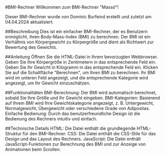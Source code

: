 #BMI-Rechner
Willkommen zum BMI-Rechner "Massö"!

Dieser BMI-Rechner wurde von Dominic Burfeind erstellt und zuletzt am 04.04.2024 aktualisiert.

##Beschreibung
Dies ist ein einfacher BMI-Rechner, der es Benutzern ermöglicht, ihren Body-Mass-Index (BMI) zu berechnen. Der BMI ist ein Verhältnis von Körpergewicht zu Körpergröße und dient als Richtwert zur Bewertung des Gewichts.

##Anleitung
Öffnen Sie die HTML-Datei in Ihrem bevorzugten Webbrowser.
Geben Sie Ihre Körpergröße in Zentimetern in das entsprechende Feld ein.
Geben Sie Ihr Gewicht in Kilogramm in das entsprechende Feld ein.
Klicken Sie auf die Schaltfläche "Berechnen", um Ihren BMI zu berechnen.
Ihr BMI wird im unteren Feld angezeigt, und die entsprechende Kategorie wird angezeigt, um Ihr Gewicht einzuschätzen.


##Funktionalitäten
BMI-Berechnung: Der BMI wird automatisch berechnet, sobald Sie Ihre Größe und Ihr Gewicht eingeben.
BMI-Kategorien: Basierend auf Ihrem BMI wird Ihre Gewichtskategorie angezeigt, z. B. Untergewicht, Normalgewicht, Übergewicht oder verschiedene Grade von Adipositas.
Einfache Bedienung: Durch das benutzerfreundliche Design ist die Bedienung des Rechners intuitiv und einfach.


##Technische Details
HTML: Die Datei enthält die grundlegende HTML-Struktur für den BMI-Rechner.
CSS: Die Datei enthält die CSS-Stile für das Design und das Layout des Rechners.
JavaScript: Die Datei enthält JavaScript-Funktionen zur Berechnung des BMI und zur Anzeige von Animationen beim Scrollen.
